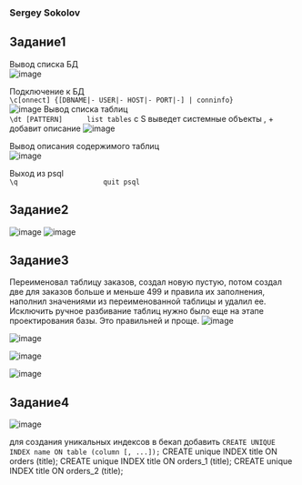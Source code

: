 ### Sergey Sokolov
## Задание1
Вывод списка БД </br>
![image](https://user-images.githubusercontent.com/93119897/172161264-27329c5e-5b16-4423-b8db-928c5512ed3b.png)

Подключение к БД</br>
`\c[onnect] {[DBNAME|- USER|- HOST|- PORT|-] | conninfo}`</br>
![image](https://user-images.githubusercontent.com/93119897/172161769-54fe894d-c9d5-49ad-b944-d50432ea0869.png)
Вывод списка таблиц</br>
`\dt [PATTERN]      list tables` c S выведет системные объекты , + добавит описание
![image](https://user-images.githubusercontent.com/93119897/172162539-fc082360-addc-4043-8369-3ab20c4a9ca3.png)

Вывод описания содержимого таблиц </br>
![image](https://user-images.githubusercontent.com/93119897/172165066-b54f1a6f-b887-47db-9153-96bf3a410808.png)

Выход из psql </br>
`\q                     quit psql`
## Задание2

![image](https://user-images.githubusercontent.com/93119897/172214704-18ace1fd-d4bc-464c-8d44-45f74cc5804e.png)
![image](https://user-images.githubusercontent.com/93119897/172217952-26bce37b-878b-4d53-848b-5e694dee9030.png)

## Задание3
Переименовал таблицу заказов, создал новую пустую, потом создал две для заказов больше и меньше 499 и правила их заполнения, 
наполнил значениями из переименованной таблицы и удалил ее. Исключить ручное разбивание таблиц нужно было еще на этапе проектирования базы. Это правильней и проще.
![image](https://user-images.githubusercontent.com/93119897/172229528-d9d0ceeb-664c-42fe-81de-c5b0d28c56bf.png)

![image](https://user-images.githubusercontent.com/93119897/172229627-59aea793-7bc6-4722-8ae7-70e5bca150f3.png)

![image](https://user-images.githubusercontent.com/93119897/172229674-f3352077-a7f4-4969-965a-a26c50198079.png)

![image](https://user-images.githubusercontent.com/93119897/172229737-32aa0665-becf-4b45-8586-ca6b81dd5f4a.png)
## Задание4
![image](https://user-images.githubusercontent.com/93119897/172232569-d8bd396b-508e-4d68-baa1-e85d1326e524.png)

для создания уникальных индексов в бекап добавить `CREATE UNIQUE INDEX name ON table (column [, ...]);`
CREATE unique INDEX title ON orders (title);
CREATE unique INDEX title ON orders_1 (title);
CREATE unique INDEX title ON orders_2 (title);
